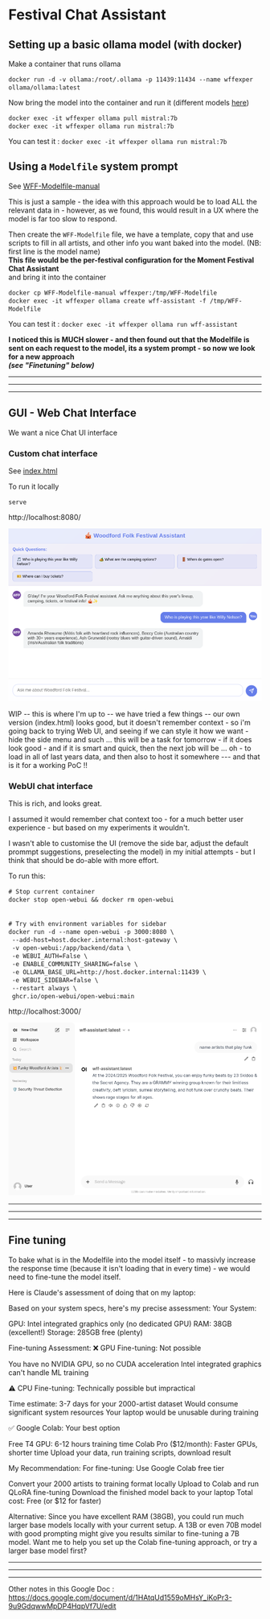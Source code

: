 # Festival Chat Assistant


## Setting up a basic ollama model (with docker)

Make a container that runs ollama

```
docker run -d -v ollama:/root/.ollama -p 11439:11434 --name wffexper ollama/ollama:latest
```

Now bring the model into the container and run it (different models [here](https://ollama.com/search))

```
docker exec -it wffexper ollama pull mistral:7b 
docker exec -it wffexper ollama run mistral:7b
```

You can test it : `docker exec -it wffexper ollama run mistral:7b`



## Using a `Modelfile` system prompt

See [WFF-Modelfile-manual](WFF-Modelfile-manual)

This is just a sample - the idea with this approach would be to load ALL the relevant data in - however, as we found, this would result in a UX where the model is far too slow to respond.

Then create the `WFF-Modelfile` file, we have a template,
copy that and use scripts to fill in all artists, and other info you 
want baked into the model. (NB: first line is the model name)   
**This file would be the per-festival configuration for the Moment Festival Chat Assistant**    
and bring it into the container

```
docker cp WFF-Modelfile-manual wffexper:/tmp/WFF-Modelfile
docker exec -it wffexper ollama create wff-assistant -f /tmp/WFF-Modelfile
```

You can test it : `docker exec -it wffexper ollama run wff-assistant`


**I noticed this is MUCH slower - and then found out that the Modelfile is sent on each request to the model, its a system prompt - so now we look for a new approach**    
***(see "Finetuning" below)***


---
---
---


## GUI - Web Chat Interface

We want a nice Chat UI interface


### Custom chat interface

See [index.html](index.html) 

To run it locally

```
serve
```

http://localhost:8080/

<img src="images/customUI.png"></img>



WIP -- this is where I'm up to -- we have tried a few things -- our own version (index.html) looks good, but it doesn't remember context - so i'm going back to trying Web UI, and seeing if we can style it how we want - hide the side menu and such ... this will be a task for tomorrow - if it does look good - and if it is smart and quick, then the next job will be ...
oh - to load in all of last years data,
and then also to host it somewhere --- and that is it for a working PoC !!


### WebUI chat interface

This is rich, and looks great.

I assumed it would remember chat context too - for a much better user experience - but based on my experiments it wouldn't.

I wasn't able to customise the UI (remove the side bar, adjust the default prommpt suggestions, preselecting the model) in my initial attempts - but I think that should be do-able with more effort.

To run this:

```
# Stop current container
docker stop open-webui && docker rm open-webui


# Try with environment variables for sidebar
docker run -d --name open-webui -p 3000:8080 \
 --add-host=host.docker.internal:host-gateway \
 -v open-webui:/app/backend/data \
 -e WEBUI_AUTH=False \
 -e ENABLE_COMMUNITY_SHARING=false \
 -e OLLAMA_BASE_URL=http://host.docker.internal:11439 \
 -e WEBUI_SIDEBAR=false \
 --restart always \
 ghcr.io/open-webui/open-webui:main
```

http://localhost:3000/

<img src="images/webui.png"></img>

---
---
---


## Fine tuning

To bake what is in the Modelfile into the model itself - to massivly increase the response time (because it isn't loading that in every time) - we would need to fine-tune the model itself.

Here is Claude's assessment of doing that on my laptop:

Based on your system specs, here's my precise assessment:
Your System:

GPU: Intel integrated graphics only (no dedicated GPU)
RAM: 38GB (excellent!)
Storage: 285GB free (plenty)

Fine-tuning Assessment:
❌ GPU Fine-tuning: Not possible

You have no NVIDIA GPU, so no CUDA acceleration
Intel integrated graphics can't handle ML training

⚠️ CPU Fine-tuning: Technically possible but impractical

Time estimate: 3-7 days for your 2000-artist dataset
Would consume significant system resources
Your laptop would be unusable during training

✅ Google Colab: Your best option

Free T4 GPU: 6-12 hours training time
Colab Pro ($12/month): Faster GPUs, shorter time
Upload your data, run training scripts, download result

My Recommendation:
For fine-tuning: Use Google Colab free tier

Convert your 2000 artists to training format locally
Upload to Colab and run QLoRA fine-tuning
Download the finished model back to your laptop
Total cost: Free (or $12 for faster)

Alternative: Since you have excellent RAM (38GB), you could run much larger base models locally with your current setup. A 13B or even 70B model with good prompting might give you results similar to fine-tuning a 7B model.
Want me to help you set up the Colab fine-tuning approach, or try a larger base model first?


---
---
---

Other notes in this Google Doc : https://docs.google.com/document/d/1HAtqUd1559oMHsY_iKoPr3-9u9GdqwwMpDP4HqpVf7U/edit



